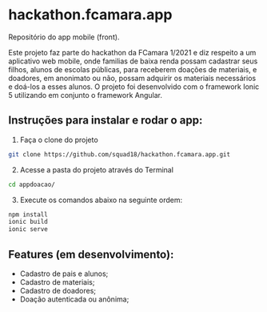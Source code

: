 # hackathon.fcamara.app
Repositório do app mobile (front).

Este projeto faz parte do hackathon da FCamara 1/2021 e diz respeito a um aplicativo web mobile, onde familias de baixa renda possam cadastrar seus filhos, alunos de escolas públicas, para receberem doações de materiais, e doadores, em anonimato ou não, possam adquirir os materiais necessários e doá-los a esses alunos. O projeto foi desenvolvido com o framework Ionic 5 utilizando em conjunto o framework Angular.

## Instruções para instalar e rodar o app:

1. Faça o clone do projeto
```sh
git clone https://github.com/squad18/hackathon.fcamara.app.git
```

2. Acesse a pasta do projeto através do Terminal
```sh
cd appdoacao/
```

3. Execute os comandos abaixo na seguinte ordem:

```sh
npm install
ionic build
ionic serve
```

## Features (em desenvolvimento):

- Cadastro de pais e alunos;
- Cadastro de materiais;
- Cadastro de doadores;
- Doação autenticada ou anônima;
